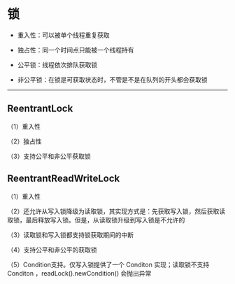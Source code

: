 # 锁
* 重入性：可以被单个线程重复获取

* 独占性：同一个时间点只能被一个线程持有

* 公平锁：线程依次排队获取锁

* 非公平锁：在锁是可获取状态时，不管是不是在队列的开头都会获取锁
---
## ReentrantLock

（1）重入性

（2）独占性

（3）支持公平和非公平获取锁

## ReentrantReadWriteLock
（1）重入性

（2）还允许从写入锁降级为读取锁，其实现方式是：先获取写入锁，然后获取读取锁，最后释放写入锁。但是，从读取锁升级到写入锁是不允许的

（3）读取锁和写入锁都支持锁获取期间的中断

（4）支持公平和非公平的获取锁

（5）Condition支持。仅写入锁提供了一个 Conditon 实现；读取锁不支持 Conditon ，readLock().newCondition() 会抛出异常
